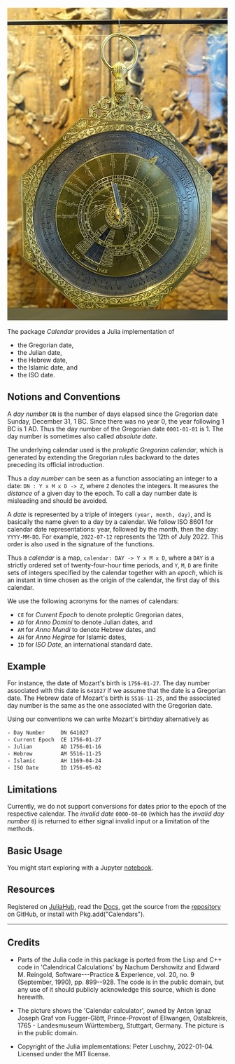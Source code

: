 ![CalendarCalculator](CalendarCalculator.jpg)

The package _Calendar_ provides a Julia implementation of 

- the Gregorian date, 
- the Julian date, 
- the Hebrew date, 
- the Islamic date, and 
- the ISO date.
## Notions and Conventions

A _day number_ `DN` is the number of days elapsed since the Gregorian date Sunday, December 31, 1 BC. Since there was no year 0, the year following 1 BC is 1 AD. Thus the day number of the Gregorian date `0001-01-01` is 1. The day number is sometimes also called _absolute date_.

The underlying calendar used is the _proleptic Gregorian calendar_, which is generated by extending the Gregorian rules backward to the dates preceding its official introduction.

Thus a _day number_ can be seen as a function associating an integer to a date: `DN : Y x M x D -> Z`, where `Z` denotes the integers. It measures the _distance_ of a given day to the epoch. To call a day number date is misleading and should be avoided. 

A _date_ is represented by a triple of integers `(year, month, day)`, and is basically the name given to a day by a calendar. We follow ISO 8601 for calendar date representations: year, followed by the month, then the day: `YYYY-MM-DD`. For example, `2022-07-12` represents the 12th of July 2022. This order is also used in the signature of the functions.

Thus a _calendar_ is a map, `calendar: DAY -> Y x M x D`, where a `DAY` is a strictly ordered set of twenty-four-hour time periods, and `Y`, `M`, `D` are finite sets of integers specified by the calendar together with an _epoch_, which is an instant in time chosen as the origin of the calendar, the first day of this calendar. 

We use the following acronyms for the names of calendars: 

- `CE` for _Current Epoch_ to denote proleptic Gregorian dates, 
- `AD` for _Anno Domini_ to denote Julian dates, and 
- `AM` for _Anno Mundi_ to denote Hebrew dates, and 
- `AH` for _Anno Hegirae_ for Islamic dates, 
- `ID` for _ISO Date_, an international standard date. 
 ## Example

For instance, the date of Mozart's birth is `1756-01-27`. The day number associated with this date is `641027` if we assume that the date is a Gregorian date. The Hebrew date of Mozart's birth is `5516-11-25`, and the associated day number is the same as the one associated with the Gregorian date.

Using our conventions we can write Mozart's birthday 
alternatively as

    - Day Number     DN 641027
    - Current Epoch  CE 1756-01-27
    - Julian         AD 1756-01-16
    - Hebrew         AM 5516-11-25
    - Islamic        AH 1169-04-24
    - ISO Date       ID 1756-05-02

## Limitations

Currently, we do not support conversions for dates prior to the epoch of the respective calendar. The _invalid date_ `0000-00-00` (which has the _invalid day number_ `0`) is returned to either signal invalid input or a limitation of the methods.

## Basic Usage

You might start exploring with a Jupyter [notebook](https://github.com/PeterLuschny/Calendars.jl/blob/main/notebook/Calendars.ipynb).

## Resources

Registered on [JuliaHub](https://juliahub.com/ui/Packages/Calendars/yDHMq), read the [Docs](https://docs.juliahub.com/Calendars/yDHMq), get the source from the [repository](https://github.com/PeterLuschny/Calendars.jl) on GitHub, or install with Pkg.add("Calendars").

---
## Credits

- Parts of the Julia code in this package is ported from the Lisp and C++ code in 'Calendrical Calculations' by Nachum Dershowitz and Edward M. Reingold, Software---Practice & Experience, vol. 20, no. 9 (September, 1990), pp. 899--928. The code is in the public domain, but any use of it should publicly acknowledge this source, which is done herewith.

- The picture shows the 'Calendar calculator', owned by Anton Ignaz Joseph Graf von Fugger-Glött, Prince-Provost of Ellwangen, Ostalbkreis, 1765 - Landesmuseum Württemberg, Stuttgart, Germany. The picture is in the public domain. 
 
- Copyright of the Julia implementations: Peter Luschny, 2022-01-04. Licensed under the MIT license.
